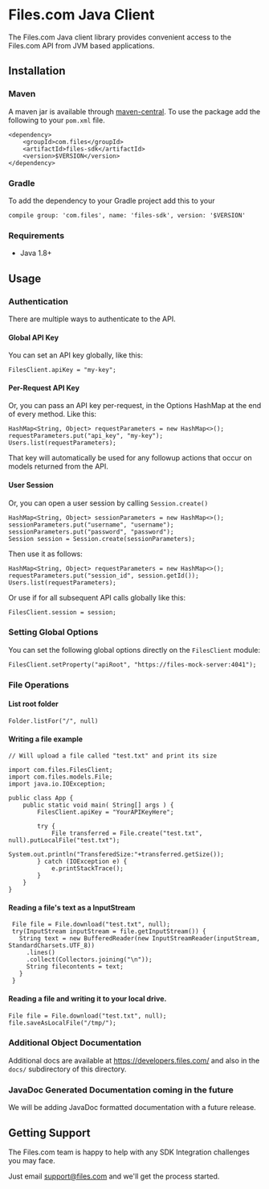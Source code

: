 # Files.com Java Client

The Files.com Java client library provides convenient access to the Files.com API from JVM based applications.


## Installation

### Maven

A maven jar is available through [maven-central](https://search.maven.org/).
To use the package add the following to your `pom.xml` file.

    <dependency>
        <groupId>com.files</groupId>
        <artifactId>files-sdk</artifactId>
        <version>$VERSION</version>
    </dependency>


### Gradle

To add the dependency to your Gradle project add this to your

    compile group: 'com.files', name: 'files-sdk', version: '$VERSION'


### Requirements

* Java 1.8+


## Usage

### Authentication

There are multiple ways to authenticate to the API.


#### Global API Key

You can set an API key globally, like this:

    FilesClient.apiKey = "my-key";


#### Per-Request API Key

Or, you can pass an API key per-request, in the Options HashMap at the end
of every method.  Like this:

    HashMap<String, Object> requestParameters = new HashMap<>();
    requestParameters.put("api_key", "my-key");
    Users.list(requestParameters);

That key will automatically be used for any followup actions that occur
on models returned from the API.


#### User Session

Or, you can open a user session by calling `Session.create()`

    HashMap<String, Object> sessionParameters = new HashMap<>();
    sessionParameters.put("username", "username");
    sessionParameters.put("password", "password");
    Session session = Session.create(sessionParameters);

Then use it as follows:

    HashMap<String, Object> requestParameters = new HashMap<>();
    requestParameters.put("session_id", session.getId());
    Users.list(requestParameters);

Or use if for all subsequent API calls globally like this:

    FilesClient.session = session;


### Setting Global Options

You can set the following global options directly on the `FilesClient` module:

    FilesClient.setProperty("apiRoot", "https://files-mock-server:4041");


### File Operations


#### List root folder


    Folder.listFor("/", null)


#### Writing a file example

    // Will upload a file called "test.txt" and print its size

    import com.files.FilesClient;
    import com.files.models.File;
    import java.io.IOException;

    public class App {
        public static void main( String[] args ) {
            FilesClient.apiKey = "YourAPIKeyHere";

            try {
                File transferred = File.create("test.txt", null).putLocalFile("test.txt");
                System.out.println("TransferedSize:"+transferred.getSize());
            } catch (IOException e) {
                e.printStackTrace();
            }
        }
    }


#### Reading a file's text as a InputStream

     File file = File.download("test.txt", null);
     try(InputStream inputStream = file.getInputStream()) {
       String text = new BufferedReader(new InputStreamReader(inputStream, StandardCharsets.UTF_8))
         .lines()
         .collect(Collectors.joining("\n"));
         String filecontents = text;
       }
     }


#### Reading a file and writing it to your local drive.

    File file = File.download("test.txt", null);
    file.saveAsLocalFile("/tmp/");


### Additional Object Documentation

Additional docs are available at https://developers.files.com/ and also
in the `docs/` subdirectory of this directory.


### JavaDoc Generated Documentation coming in the future

We will be adding JavaDoc formatted documentation with a future release.


## Getting Support

The Files.com team is happy to help with any SDK Integration challenges you
may face.

Just email support@files.com and we'll get the process started.

